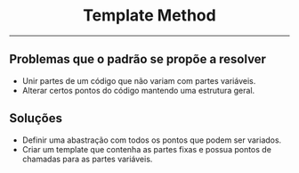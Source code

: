 <center><h1>Template Method</h1></center>

***

## Problemas que o padrão se propõe a resolver

* Unir partes de um código que não variam com partes variáveis.
* Alterar certos pontos do código mantendo uma estrutura geral.

## Soluções

* Definir uma abastração com todos os pontos que podem ser variados.
* Criar um template que contenha as partes fixas e possua pontos de chamadas para as partes variáveis.